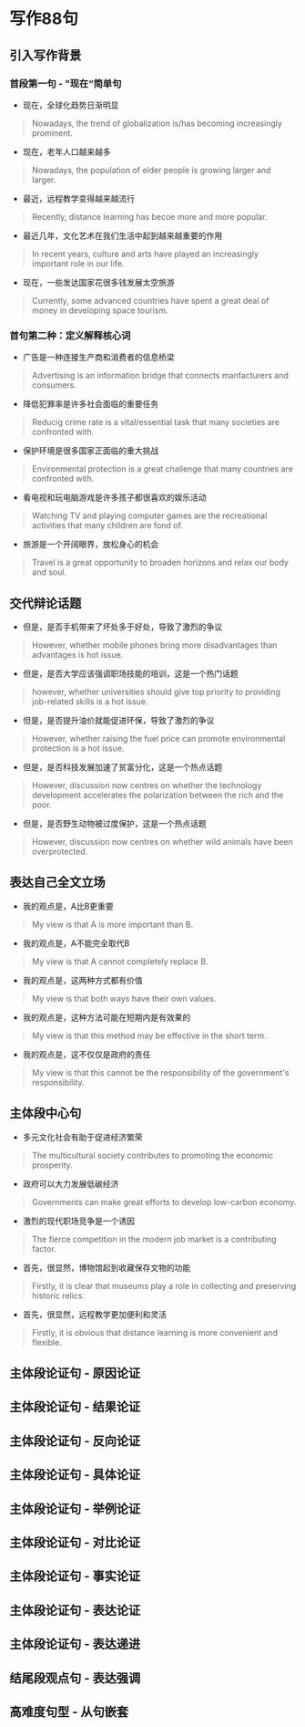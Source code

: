 # 写作88句

## 引入写作背景

### 首段第一句 - ”现在“简单句

* 现在，全球化趋势日渐明显

> Nowadays, the trend of globalization is/has becoming increasingly prominent.

* 现在，老年人口越来越多

> Nowadays, the population of elder people is growing larger and larger.

* 最近，远程教学变得越来越流行

> Recently, distance learning has becoe more and more popular.

* 最近几年，文化艺术在我们生活中起到越来越重要的作用

> In recent years, culture and arts have played an increasingly important role in our life.

* 现在，一些发达国家花很多钱发展太空旅游

> Currently, some advanced countries have spent a great deal of money in developing space tourism.


### 首句第二种：定义解释核心词

* 广告是一种连接生产商和消费者的信息桥梁

> Advertising is an information bridge that connects manfacturers and consumers.

* 降低犯罪率是许多社会面临的重要任务

> Reducig crime rate is a vital/essential task that many societies are confronted with.

* 保护环境是很多国家正面临的重大挑战

> Environmental protection is a great challenge that many countries are confronted with.

* 看电视和玩电脑游戏是许多孩子都很喜欢的娱乐活动

> Watching TV and playing computer games are the recreational activities that many children are fond of.

* 旅游是一个开阔眼界，放松身心的机会

> Travel is a great opportunity to broaden horizons and relax our body and soul.

## 交代辩论话题

* 但是，是否手机带来了坏处多于好处，导致了激烈的争议

> However, whether mobile phones bring more disadvantages than advantages is hot issue.

* 但是，是否大学应该强调职场技能的培训，这是一个热门话题

> however, whether universities should give top priority to providing job-related skills is a hot issue.

* 但是，是否提升油价就能促进环保，导致了激烈的争议

> However, whether raising the fuel price can promote environmental protection is a hot issue.

* 但是，是否科技发展加速了贫富分化，这是一个热点话题

> However, discussion now centres on whether the technology development accelerates the polarization between the rich and the poor.

* 但是，是否野生动物被过度保护，这是一个热点话题

> However, discussion now centres on whether wild animals have been overprotected.

## 表达自己全文立场

* 我的观点是，A比B更重要

> My view is that A is more important than B.

* 我的观点是，A不能完全取代B

> My view is that A cannot completely replace B.

* 我的观点是，这两种方式都有价值

> My view is that both ways have their own values.

* 我的观点是，这种方法可能在短期内是有效果的

> My view is that this method may be effective in the short term.

* 我的观点是，这不仅仅是政府的责任

> My view is that this cannot be the responsibility of the government's responsibility.

## 主体段中心句

* 多元文化社会有助于促进经济繁荣

> The multicultural society contributes to promoting the economic prosperity.

* 政府可以大力发展低碳经济

> Governments can make great efforts to develop low-carbon economy.

* 激烈的现代职场竞争是一个诱因

> The fierce competition in the modern job market is a contributing factor.

* 首先，很显然，博物馆起到收藏保存文物的功能

> Firstly, it is clear that museums play a role in collecting and preserving historic relics.

* 首先，很显然，远程教学更加便利和灵活

> Firstly, it is obvious that distance learning is more convenient and flexible.

## 主体段论证句 - 原因论证

## 主体段论证句 - 结果论证

## 主体段论证句 - 反向论证

## 主体段论证句 - 具体论证

## 主体段论证句 - 举例论证

## 主体段论证句 - 对比论证

## 主体段论证句 - 事实论证

## 主体段论证句 - 表达论证

## 主体段论证句 - 表达递进

## 结尾段观点句 - 表达强调

## 高难度句型 - 从句嵌套
